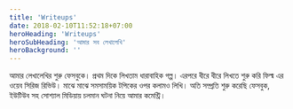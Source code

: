 ```yaml
---
title: 'Writeups'
date: 2018-02-10T11:52:18+07:00
heroHeading: 'Writeups'
heroSubHeading: 'আমার সব লেখালেখি'
heroBackground: ''
---
```

আমার লেখালেখির শুরু ফেসবুকে। প্রথম দিকে লিখতাম ধারাবাহিক গল্প। এরপরে ধীরে ধীরে লিখতে শুরু করি ফিল্ম এর ওয়েব সিরিজ রিভিউ। মাঝে মাঝে সমসাময়িক টপিকের ওপর কলামও লিখি। অতি সম্প্রতি শুরু করেছি ফেসবুক, ইউটিউব সহ সোশ্যাল মিডিয়ায় চলমান ঘটনা নিয়ে আমার কমেন্ট্রি। 